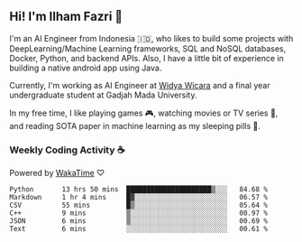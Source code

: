 ## Hi! I'm Ilham Fazri 👋

I'm an AI Engineer from Indonesia 🇮🇩, who likes to build some projects with DeepLearning/Machine Learning frameworks, SQL and NoSQL databases, Docker, Python, and backend APIs. Also, I have a little bit of experience in building a native android app using Java.

Currently, I'm working as AI Engineer at [Widya Wicara](https://widyawicara.com) and a final year undergraduate student at Gadjah Mada University. 

In my free time, I like playing games 🎮, watching movies or TV series 🍿, and reading SOTA paper in machine learning as my sleeping pills 💊. 

### Weekly Coding Activity ☕
Powered by [WakaTime](https://wakatime.com/) ♡
<!--START_SECTION:waka-->

```text
Python       13 hrs 50 mins  █████████████████████▒░░░   84.68 %
Markdown     1 hr 4 mins     █▓░░░░░░░░░░░░░░░░░░░░░░░   06.57 %
CSV          55 mins         █▒░░░░░░░░░░░░░░░░░░░░░░░   05.64 %
C++          9 mins          ▒░░░░░░░░░░░░░░░░░░░░░░░░   00.97 %
JSON         6 mins          ▒░░░░░░░░░░░░░░░░░░░░░░░░   00.69 %
Text         6 mins          ░░░░░░░░░░░░░░░░░░░░░░░░░   00.61 %
```

<!--END_SECTION:waka-->
